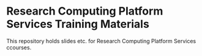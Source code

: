 Research Computing Platform Services Training Materials
=====================

This repository holds slides etc. for Research Computing Platform Services ccourses. 
